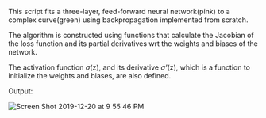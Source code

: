 This script fits a three-layer, feed-forward neural network(pink) to a complex curve(green) using backpropagation implemented from scratch.

The algorithm is constructed using functions that calculate the Jacobian of the loss function and its partial derivatives wrt the weights and biases of the network.

The activation function _σ_(z), and its derivative _σ'_(z), which is a function to initialize the weights and biases, are also defined.

Output:

![Screen Shot 2019-12-20 at 9 55 46 PM](https://user-images.githubusercontent.com/29679899/71302533-ecdad200-2379-11ea-9483-56dc56197dbb.png)
